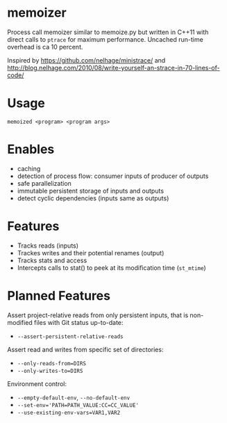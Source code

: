 memoizer
========

Process call memoizer similar to memoize.py but written in C++11 with direct
calls to `ptrace` for maximum performance. Uncached run-time overhead is ca
10 percent.

Inspired by https://github.com/nelhage/ministrace/ and
http://blog.nelhage.com/2010/08/write-yourself-an-strace-in-70-lines-of-code/

Usage
=====

```memoized <program> <program args>```

Enables
=======

- caching
- detection of process flow: consumer inputs of producer of outputs
- safe parallelization
- immutable persistent storage of inputs and outputs
- detect cyclic dependencies (inputs same as outputs)

Features
=========

- Tracks reads (inputs)
- Trackes writes and their potential renames (output)
- Tracks stats and access
- Intercepts calls to stat() to peek at its modification time (`st_mtime`)

Planned Features
================

Assert project-relative reads from only persistent inputs, that is non-modified
files with Git status up-to-date:

- `--assert-persistent-relative-reads`

Assert read and writes from specific set of directories:

- `--only-reads-from=DIRS`
- `--only-writes-to=DIRS`

Environment control:

- `--empty-default-env`, `--no-default-env`
- `--set-env='PATH=PATH_VALUE:CC=CC_VALUE'`
- `--use-existing-env-vars=VAR1,VAR2`

